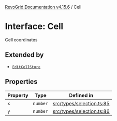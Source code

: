 [RevoGrid Documentation v4.15.6](README.md) / Cell

# Interface: Cell

Cell coordinates

## Extended by

- [`EditCellStore`](Interface.EditCellStore.md)

## Properties

| Property | Type | Defined in |
| ------ | ------ | ------ |
| `x` | `number` | [src/types/selection.ts:85](https://github.com/revolist/revogrid/blob/8ab186c1ae2faee97d25784acff6dbf4187524f8/src/types/selection.ts#L85) |
| `y` | `number` | [src/types/selection.ts:86](https://github.com/revolist/revogrid/blob/8ab186c1ae2faee97d25784acff6dbf4187524f8/src/types/selection.ts#L86) |
